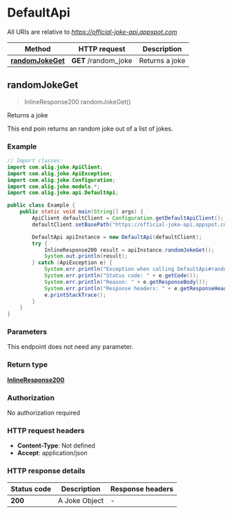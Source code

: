 # DefaultApi

All URIs are relative to *https://official-joke-api.appspot.com*

| Method | HTTP request | Description |
|------------- | ------------- | -------------|
| [**randomJokeGet**](DefaultApi.md#randomJokeGet) | **GET** /random_joke | Returns a joke |



## randomJokeGet

> InlineResponse200 randomJokeGet()

Returns a joke

This end poin returns an random joke out of a list of jokes.

### Example

```java
// Import classes:
import com.alig.joke.ApiClient;
import com.alig.joke.ApiException;
import com.alig.joke.Configuration;
import com.alig.joke.models.*;
import com.alig.joke.api.DefaultApi;

public class Example {
    public static void main(String[] args) {
        ApiClient defaultClient = Configuration.getDefaultApiClient();
        defaultClient.setBasePath("https://official-joke-api.appspot.com");

        DefaultApi apiInstance = new DefaultApi(defaultClient);
        try {
            InlineResponse200 result = apiInstance.randomJokeGet();
            System.out.println(result);
        } catch (ApiException e) {
            System.err.println("Exception when calling DefaultApi#randomJokeGet");
            System.err.println("Status code: " + e.getCode());
            System.err.println("Reason: " + e.getResponseBody());
            System.err.println("Response headers: " + e.getResponseHeaders());
            e.printStackTrace();
        }
    }
}
```

### Parameters

This endpoint does not need any parameter.

### Return type

[**InlineResponse200**](InlineResponse200.md)

### Authorization

No authorization required

### HTTP request headers

- **Content-Type**: Not defined
- **Accept**: application/json


### HTTP response details
| Status code | Description | Response headers |
|-------------|-------------|------------------|
| **200** | A Joke Object |  -  |

